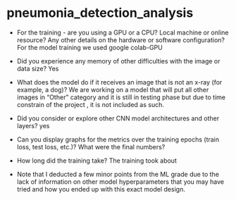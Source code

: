 
# pneumonia_detection_analysis
* For the training - are you using a GPU or a CPU? Local machine or online 
resource? Any other details on the hardware or software configuration?
For the model training we used google colab-GPU 
* Did you experience any memory of other difficulties with the image or data size?
Yes 
* What does the model do if it receives an image that is not an x-ray (for example, a dog)?
We are working on a model that will put all other images in “Other” category and it is still in testing phase  but due to time constrain of the project , it is not included as such.
* Did you consider or explore other CNN model architectures and other layers?
yes
* Can you display graphs for the metrics over the training epochs (train loss, test loss, etc.)? What were the final numbers?

* How long did the training take?
The training took about 


* Note that I deducted a few minor points from the ML grade due to the lack of information on other model hyperparameters that you may have tried and how you ended up with this exact model design.
